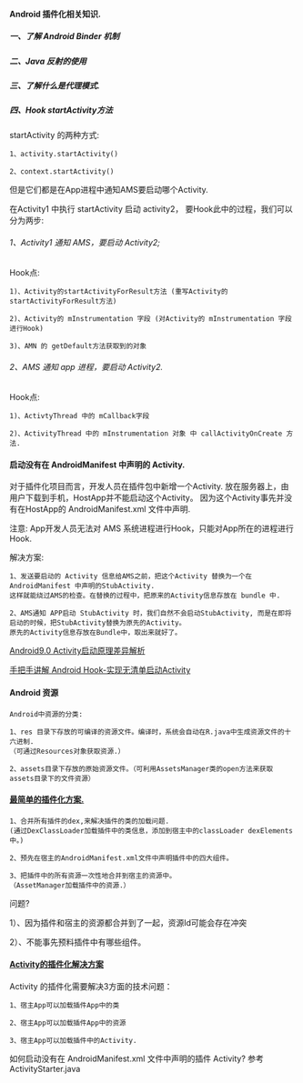 #### Android 插件化相关知识.

##### 一、了解 Android Binder 机制

##### 二、Java 反射的使用

##### 三、了解什么是代理模式.

##### 四、Hook startActivity方法

startActivity 的两种方式:

    1、activity.startActivity()
    
    2、context.startActivity()
    
但是它们都是在App进程中通知AMS要启动哪个Activity.

在Activity1 中执行 startActivity 启动 activity2， 要Hook此中的过程，我们可以分为两步:

###### 1、Activity1 通知 AMS，要启动 Activity2;
   
Hook点:
    
    1)、Activity的startActivityForResult方法 (重写Activity的startActivityForResult方法)
    
    2)、Activity的 mInstrumentation 字段 (对Activity的 mInstrumentation 字段进行Hook)
    
    3)、AMN 的 getDefault方法获取到的对象
    
###### 2、AMS 通知 app 进程，要启动 Activity2.

Hook点:

    1)、ActivtyThread 中的 mCallback字段
    
    2)、ActivityThread 中的 mInstrumentation 对象 中 callActivityOnCreate 方法.
    

#### 启动没有在 AndroidManifest 中声明的 Activity.

对于插件化项目而言，开发人员在插件包中新增一个Activity. 放在服务器上，由用户下载到手机，HostApp并不能启动这个Activity。
因为这个Activity事先并没有在HostApp的 AndroidManifest.xml 文件中声明.

注意: App开发人员无法对 AMS 系统进程进行Hook，只能对App所在的进程进行Hook.

解决方案:
    
    1、发送要启动的 Activity 信息给AMS之前，把这个Activity 替换为一个在 AndroidManifest 中声明的StubActivity.
    这样就能绕过AMS的检查。在替换的过程中，把原来的Activity信息存放在 bundle 中.
    
    2、AMS通知 APP启动 StubActivity 时，我们自然不会启动StubActivity, 而是在即将启动的时候，把StubActivity替换为原先的Activity。
    原先的Activity信息存放在Bundle中，取出来就好了。
    
    
[Android9.0 Activity启动原理差异解析](https://www.jianshu.com/p/aa03c4458b9a)

[手把手讲解 Android Hook-实现无清单启动Activity](https://www.jianshu.com/p/eb772e50c690)


#### Android 资源

    Android中资源的分类:
        
    1、res 目录下存放的可编译的资源文件。编译时，系统会自动在R.java中生成资源文件的十六进制.
    （可通过Resources对象获取资源.）
    
    2、assets目录下存放的原始资源文件。（可利用AssetsManager类的open方法来获取assets目录下的文件资源）
    
    
#### [最简单的插件化方案.](https://www.zhihu.com/pub/reader/119567993/chapter/1016383525167067136)

    1、合并所有插件的dex,来解决插件的类的加载问题. 
    (通过DexClassLoader加载插件中的类信息，添加到宿主中的classLoader dexElements中。)
    
    2、预先在宿主的AndroidManifest.xml文件中声明插件中的四大组件。
    
    3、把插件中的所有资源一次性地合并到宿主的资源中。
    （AssetManager加载插件中的资源.）
    
问题? 

1）、因为插件和宿主的资源都合并到了一起，资源Id可能会存在冲突

2）、不能事先预料插件中有哪些组件。


#### [Activity的插件化解决方案](https://www.zhihu.com/pub/reader/119567993/chapter/1016383525217570816)

Activity 的插件化需要解决3方面的技术问题：
    
    1、宿主App可以加载插件App中的类
    
    2、宿主App可以加载插件App中的资源
    
    3、宿主App可以加载插件中的Activity.
    
如何启动没有在 AndroidManifest.xml 文件中声明的插件 Activity? 参考 ActivityStarter.java